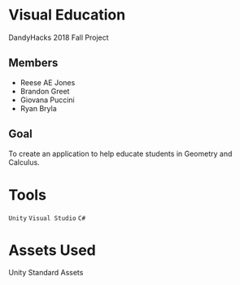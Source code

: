 # Visual Education
DandyHacks 2018 Fall Project

## Members
 - Reese AE Jones
 - Brandon Greet
 - Giovana Puccini
 - Ryan Bryla

## Goal
To create an application to help educate students in Geometry and Calculus.

# Tools
`Unity` `Visual Studio` `C#`

# Assets Used
Unity Standard Assets
